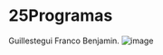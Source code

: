 # 25Programas
Guillestegui Franco Benjamin.
![image](https://user-images.githubusercontent.com/124220995/227415065-1fce3468-26aa-44b9-b7a3-dafae851b98e.png)
